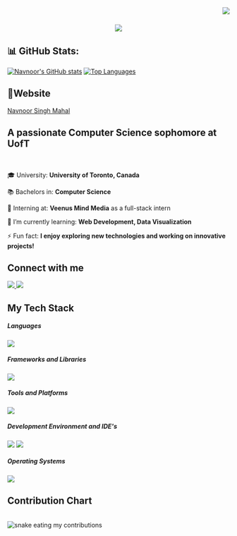 <img align="right" src="https://visitor-badge.laobi.icu/badge?page_id=Navnoorsinghmahal.Navnoorsinghmahal" />

<h1 align="center">
    <img src="https://readme-typing-svg.herokuapp.com/?font=Righteous&size=35&center=true&vCenter=true&width=500&height=70&duration=4000&lines=Welcome+to+my+GitHub+Profile!+👋;+I'm+Navnoor+Singh+Mahal!;+2nd+Year+CS+Student+at+UofT;" />
</h1>

## 📊 GitHub Stats:
[![Navnoor's GitHub stats](https://github-readme-stats.vercel.app/api?username=Navnoorsinghmahal&hide_title=true&hide_border=true&show_icons=true&include_all_commits=true&count_private=true&line_height=21&text_color=000&icon_color=000&bg_color=0,ea6161,ffc64d,fffc4d,52fa5a&theme=graywhite)](https://github.com/Navnoorsinghmahal)
[![Top Languages](https://github-readme-stats.vercel.app/api/top-langs/?username=Navnoorsinghmahal&hide=html&hide_title=true&hide_border=true&layout=compact&langs_count=6&text_color=000&icon_color=fff&bg_color=0,52fa5a,4dfcff,c64dff&theme=graywhite)](https://github.com/Navnoorsinghmahal)

## 🔗Website
[Navnoor Singh Mahal](https://www.navnoorsinghmahal.com/)

<h2 align="left">A passionate Computer Science sophomore at UofT</h2>
<br/>
<div align="left">

 🎓 University: **University of Toronto, Canada**

 📚 Bachelors in: **Computer Science**

 🔭 Interning at: **Veenus Mind Media** as a full-stack intern

 🌱 I’m currently learning: **Web Development, Data Visualization**

 ⚡ Fun fact: **I enjoy exploring new technologies and working on innovative projects!**

</div>

<h2 align="left">Connect with me</h2>
<div align="left"> 
  <a href="mailto:navnoor.mahal@mail.utoronto.ca">
    <img src="https://skillicons.dev/icons?i=gmail" />
  </a>
  <a href="https://www.linkedin.com/in/navnoor-singh-mahal-a67488293/" target="_blank">
    <img src="https://skillicons.dev/icons?i=linkedin" />
  </a>
</div>

<h2 align="left">My Tech Stack</h2>
<div align="left">
    <h5 align="left">Languages</h5> <img src="https://skillicons.dev/icons?i=python,java,html,css,javascript,sql" />
    <br/>
    <h5 align="left">Frameworks and Libraries</h5> <img src="https://skillicons.dev/icons?i=nodejs,react,express,bootstrap" />
    <br/>
    <h5 align="left">Tools and Platforms</h5> <img src="https://skillicons.dev/icons?i=git,github,npm,docker" />
    <br/>
    <h5 align="left">Development Environment and IDE's</h5> <img src="https://skillicons.dev/icons?i=vscode,webstorm,pycharm" /> <img src="https://img.shields.io/badge/-MySQL Workbench-000?&logo=mysql&logoColor=4479A1" />
    <br/>
    <h5 align="left">Operating Systems</h5> <img src="https://skillicons.dev/icons?i=windows,linux,ubuntu" />
</div>

<h2>Contribution Chart</h2>
<br>
<img alt="snake eating my contributions" src="https://raw.githubusercontent.com/Navnoorsinghmahal/Navnoorsinghmahal/output/github-contribution-grid-snake.svg" />
